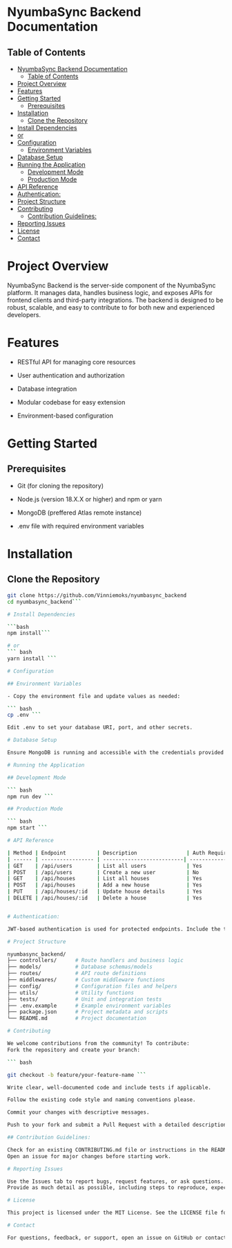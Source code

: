 # NyumbaSync Backend Documentation
## Table of Contents

- [NyumbaSync Backend Documentation](#nyumbasync-backend-documentation)
  - [Table of Contents](#table-of-contents)
- [Project Overview](#project-overview)
- [Features](#features)
- [Getting Started](#getting-started)
  - [Prerequisites](#prerequisites)
- [Installation](#installation)
  - [Clone the Repository](#clone-the-repository)
- [Install Dependencies](#install-dependencies)
- [or](#or)
- [Configuration](#configuration)
  - [Environment Variables](#environment-variables)
- [Database Setup](#database-setup)
- [Running the Application](#running-the-application)
  - [Development Mode](#development-mode)
  - [Production Mode](#production-mode)
- [API Reference](#api-reference)
- [Authentication:](#authentication)
- [Project Structure](#project-structure)
- [Contributing](#contributing)
  - [Contribution Guidelines:](#contribution-guidelines)
- [Reporting Issues](#reporting-issues)
- [License](#license)
- [Contact](#contact)


# Project Overview
NyumbaSync Backend is the server-side component of the NyumbaSync platform. It manages data, handles business logic, and exposes APIs for frontend clients and third-party integrations. The backend is designed to be robust, scalable, and easy to contribute to for both new and experienced developers.

# Features
- RESTful API for managing core resources

- User authentication and authorization

- Database integration

- Modular codebase for easy extension

- Environment-based configuration

# Getting Started

## Prerequisites

- Git (for cloning the repository)

- Node.js (version 18.X.X or higher) and npm or yarn

- MongoDB (preffered Atlas remote instance)

- .env file with required environment variables

# Installation

## Clone the Repository

```bash
git clone https://github.com/Vinniemoks/nyumbasync_backend
cd nyumbasync_backend```

# Install Dependencies

```bash
npm install```

# or
``` bash
yarn install ```

# Configuration

## Environment Variables

- Copy the environment file and update values as needed:

``` bash
cp .env ``` 

Edit .env to set your database URI, port, and other secrets.

# Database Setup

Ensure MongoDB is running and accessible with the credentials provided in your .env file.

# Running the Application

## Development Mode

``` bash
npm run dev ```

## Production Mode

``` bash
npm start ```

# API Reference

| Method | Endpoint          | Description                | Auth Required |
| ------ | ----------------- | --------------------------| ------------- |
| GET    | /api/users        | List all users             | Yes           |
| POST   | /api/users        | Create a new user          | No            |
| GET    | /api/houses       | List all houses            | Yes           |
| POST   | /api/houses       | Add a new house            | Yes           |
| PUT    | /api/houses/:id   | Update house details       | Yes           |
| DELETE | /api/houses/:id   | Delete a house             | Yes           |


# Authentication: 

JWT-based authentication is used for protected endpoints. Include the token in the Authorization header as Bearer <token>.

# Project Structure

nyumbasync_backend/
├── controllers/      # Route handlers and business logic
├── models/           # Database schemas/models
├── routes/           # API route definitions
├── middlewares/      # Custom middleware functions
├── config/           # Configuration files and helpers
├── utils/            # Utility functions
├── tests/            # Unit and integration tests
├── .env.example      # Example environment variables
├── package.json      # Project metadata and scripts
└── README.md         # Project documentation

# Contributing

We welcome contributions from the community! To contribute:
Fork the repository and create your branch:

``` bash 

git checkout -b feature/your-feature-name ```

Write clear, well-documented code and include tests if applicable.

Follow the existing code style and naming conventions please.

Commit your changes with descriptive messages.

Push to your fork and submit a Pull Request with a detailed description.

## Contribution Guidelines:

Check for an existing CONTRIBUTING.md file or instructions in the README.
Open an issue for major changes before starting work.

# Reporting Issues

Use the Issues tab to report bugs, request features, or ask questions.
Provide as much detail as possible, including steps to reproduce, expected behavior, and screenshots if relevant.

# License

This project is licensed under the MIT License. See the LICENSE file for details.

# Contact

For questions, feedback, or support, open an issue on GitHub or contact the project maintainer via the repository profile.